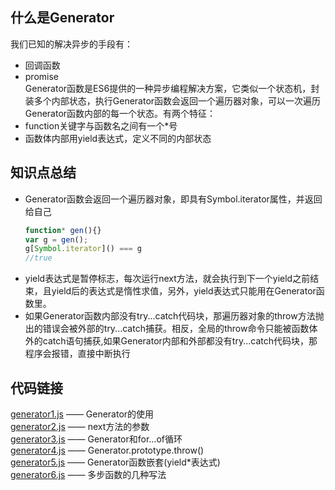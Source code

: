 ## 什么是Generator
我们已知的解决异步的手段有：
- 回调函数
- promise  
Generator函数是ES6提供的一种异步编程解决方案，它类似一个状态机，封装多个内部状态，执行Generator函数会返回一个遍历器对象，可以一次遍历Generator函数内部的每一个状态。有两个特征：
- function关键字与函数名之间有一个*号
- 函数体内部用yield表达式，定义不同的内部状态

## 知识点总结
- Generator函数会返回一个遍历器对象，即具有Symbol.iterator属性，并返回给自己
  ```js
  function* gen(){}
  var g = gen();
  g[Symbol.iterator]() === g
  //true
  ```
- yield表达式是暂停标志，每次运行next方法，就会执行到下一个yield之前结束，且yield后的表达式是惰性求值，另外，yield表达式只能用在Generator函数里。
- 如果Generator函数内部没有try...catch代码块，那遍历器对象的throw方法抛出的错误会被外部的try...catch捕获。相反，全局的throw命令只能被函数体外的catch语句捕获,如果Generator内部和外部都没有try...catch代码块，那程序会报错，直接中断执行


## 代码链接
[generator1.js](../Generator/generator1.js) —— Generator的使用  
[generator2.js](../Generator/generator2.js) —— next方法的参数  
[generator3.js](../Generator/generator3.js) —— Generator和for...of循环  
[generator4.js](../Generator/generator4.js) —— Generator.prototype.throw()  
[generator5.js](../Generator/generator5.js) —— Generator函数嵌套(yield*表达式)  
[generator6.js](../Generator/generator6.js) —— 多步函数的几种写法